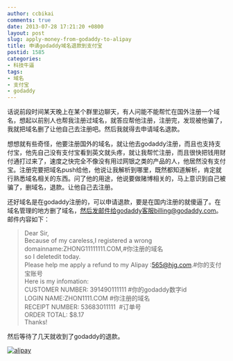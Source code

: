 ```yaml
---
author: ccbikai
comments: true
date: 2013-07-28 17:21:20 +0800
layout: post
slug: apply-money-from-godaddy-to-alipay
title: 申请godaddy域名退款到支付宝
postid: 1585
categories:
- 科技牛逼
tags:
- 域名
- 支付宝
- godaddy
---
```

话说前段时间某天晚上在某个群里边聊天，有人问能不能帮忙在国外注册一个域名，想起以前别人也帮我注册过域名，就答应帮他注册，注册完，发现被他骗了，我就把域名删了让他自己去注册吧。然后我就得去申请域名退款。  
<!-- more -->
想想就有些奇怪，他要注册国外的域名，就让他去godaddy注册，而且也支持支付宝，他先自己没有支付宝看到英文就头疼，就让我帮忙注册，而且很快把钱用财付通打过来了，速度之快完全不像没有用过网银之类的产品的人，他居然没有支付宝。注册完要把域名push给他，他说让我解析到哪里，既然都知道解析，肯定就行熟悉域名相关的东西。问了他的用途，他说要做赌博相关的，马上意识到自己被骗了，删域名，退款。让他自己去注册。

还好域名是在godaddy注册的，可以申请退款，要是在国内注册的就傻逼了。在域名管理的地方删了域名，然后发邮件给godaddy客服billing@godaddy.com。邮件内容如下：

> Dear Sir,  
 Because of my careless,I registered a wrong domainname:ZHONG11111111.COM,#你注册的域名    
 so I deletedit today.     
 Please help me apply a refund to my Alipay :565@hjg.com.#你的支付宝账号   
 Here is my infomation:    
 CUSTOMER NUMBER: 391490111111 #你的godaddy数字id    
 LOGIN NAME:ZHON1111.COM #你注册的域名    
 RECEIPT NUMBER: 53683011111 &nbsp;#订单号    
 ORDER TOTAL: $8.17     
 Thanks! &nbsp;

然后等待了几天就收到了godaddy的退款。

[![alipay](http://ww4.sinaimg.cn/mw690/4eda25f5tw1e72n1atnejj20rs0840u2.jpg)](http://ww4.sinaimg.cn/large/4eda25f5tw1e72n1atnejj20rs0840u2.jpg)
